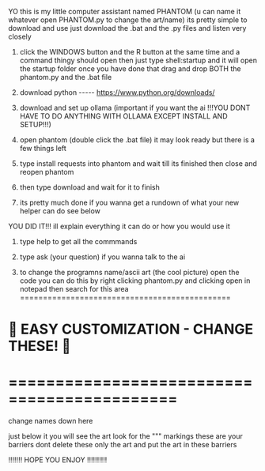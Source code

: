 YO this is my little computer assistant named PHANTOM (u can name it whatever open PHANTOM.py to change the art/name) its pretty simple to download and use just download the .bat and the .py files and listen very closely

1. click the WINDOWS button and the R button at the same time and a command thingy should open then just type shell:startup and it will open the startup folder once you have done that drag and drop BOTH the phantom.py and the .bat file

2. download python ----- https://www.python.org/downloads/

3. download and set up ollama (important if you want the ai !!!YOU DONT HAVE TO DO ANYTHING WITH OLLAMA EXCEPT INSTALL AND SETUP!!!)

4. open phantom (double click the .bat file) it may look ready but there is a few things left 

5. type install requests into phantom and wait till its finished then close and reopen phantom

6. then type download and wait for it to finish 

7. its pretty much done if you wanna get a rundown of what your new helper can do see below 




YOU DID IT!!! ill explain everything it can do or how you would use it

1. type help to get all the commmands 

2. type ask (your question) if you wanna talk to the ai 

3. to change the programns name/ascii art (the cool picture) open the code you can do this by right clicking phantom.py and clicking open in notepad then search for this area ==============================================
# 🎨 EASY CUSTOMIZATION - CHANGE THESE! 🎨
# ============================================

change names down here 


just below it you will see the art look for the """ markings these are your barriers dont delete these only the art and put the art in these barriers


!!!!!!! HOPE YOU ENJOY !!!!!!!!!!
